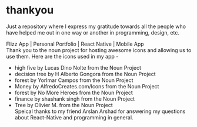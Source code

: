 # thankyou
Just a repository where I express my gratitude towards all the people who have helped me out in one way or another in programming, design, etc. 

Flizz App | Personal Portfolio | React Native | Mobile App  
Thank you to the noun project for hosting awesome icons and allowing us to use them. Here are the icons used in my app -  
- high five by Lucas Dino Nolte from the Noun Project  
- decision tree by H Alberto Gongora from the Noun Project  
- forest by Yorlmar Campos from the Noun Project  
- Money by AlfredoCreates.com/Icons from the Noun Project  
- forest by No More Heroes from the Noun Project  
- finance by shashank singh from the Noun Project  
- Tree by Olivier M. from the Noun Project  
Speical thanks to my friend Arslan Arshad for answering my questions about React-Native and programming in general.  
